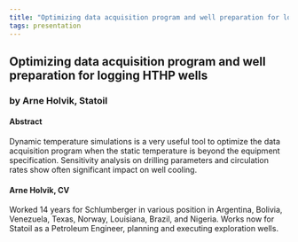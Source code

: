 ```yaml
---
title: "Optimizing data acquisition program and well preparation for logging HTHP wells"
tags: presentation 
---
```



		
<h2>
Optimizing data acquisition program and well preparation for logging HTHP wells
</h2>

 



		
<h3>
by Arne Holvik, Statoil
</h3>

 



		
<h4>
Abstract
</h4>



		

		
<p>
Dynamic temperature simulations is a very useful tool to optimize the data acquisition program when the static temperature is beyond the equipment specification. Sensitivity analysis on drilling parameters and circulation rates show  often significant impact on well cooling. 
</p>





		
<h4>
Arne Holvik, CV
</h4>





		
<p>
Worked 14 years for Schlumberger in various position in Argentina, Bolivia, Venezuela, Texas, Norway, Louisiana, Brazil, and Nigeria. Works now for Statoil as a Petroleum Engineer, planning and executing exploration wells.
</p>



